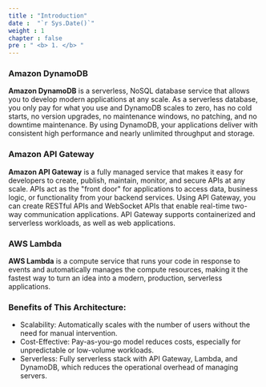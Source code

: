 ```yaml
---
title : "Introduction"
date :  "`r Sys.Date()`" 
weight : 1 
chapter : false
pre : " <b> 1. </b> "
---
```

### Amazon DynamoDB
**Amazon DynamoDB** is a serverless, NoSQL database service that allows you to develop modern applications at any scale. As a serverless database, you only pay for what you use and DynamoDB scales to zero, has no cold starts, no version upgrades, no maintenance windows, no patching, and no downtime maintenance.
By using DynamoDB, your applications deliver with consistent high performance and nearly unlimited throughput and storage.

### Amazon API Gateway
**Amazon API Gateway** is a fully managed service that makes it easy for developers to create, publish, maintain, monitor, and secure APIs at any scale. APIs act as the "front door" for applications to access data, business logic, or functionality from your backend services. Using API Gateway, you can create RESTful APIs and WebSocket APIs that enable real-time two-way communication applications. API Gateway supports containerized and serverless workloads, as well as web applications.

### AWS Lambda
**AWS Lambda** is a compute service that runs your code in response to events and automatically manages the compute resources, making it the fastest way to turn an idea into a modern, production, serverless applications.

### Benefits of This Architecture:
- Scalability: Automatically scales with the number of users without the need for manual intervention.
- Cost-Effective: Pay-as-you-go model reduces costs, especially for unpredictable or low-volume workloads.
- Serverless: Fully serverless stack with API Gateway, Lambda, and DynamoDB, which reduces the operational overhead of managing servers.